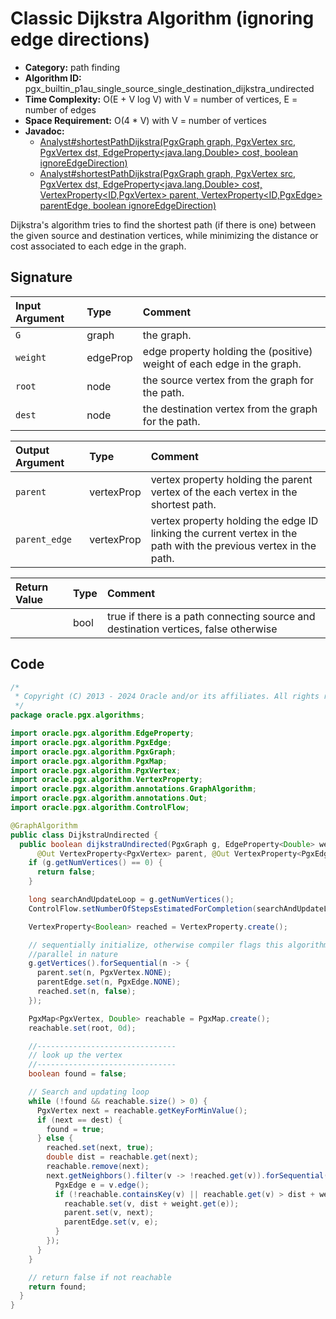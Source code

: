# Classic Dijkstra Algorithm (ignoring edge directions)

- **Category:** path finding
- **Algorithm ID:** pgx_builtin_p1au_single_source_single_destination_dijkstra_undirected
- **Time Complexity:** O(E + V log V) with V = number of vertices, E = number of edges
- **Space Requirement:** O(4 * V) with V = number of vertices
- **Javadoc:**
  - [Analyst#shortestPathDijkstra(PgxGraph graph, PgxVertex<ID> src, PgxVertex<ID> dst, EdgeProperty<java.lang.Double> cost, boolean ignoreEdgeDirection)](https://docs.oracle.com/en/database/oracle/property-graph/24.4/spgjv/oracle/pgx/api/Analyst.html#shortestPathDijkstra_oracle_pgx_api_PgxGraph_oracle_pgx_api_PgxVertex_oracle_pgx_api_PgxVertex_oracle_pgx_api_EdgeProperty_boolean_)
  - [Analyst#shortestPathDijkstra(PgxGraph graph, PgxVertex<ID> src, PgxVertex<ID> dst, EdgeProperty<java.lang.Double> cost, VertexProperty<ID,​PgxVertex<ID>> parent, VertexProperty<ID,​PgxEdge> parentEdge, boolean ignoreEdgeDirection)](https://docs.oracle.com/en/database/oracle/property-graph/24.4/spgjv/oracle/pgx/api/Analyst.html#shortestPathDijkstra_oracle_pgx_api_PgxGraph_oracle_pgx_api_PgxVertex_oracle_pgx_api_PgxVertex_oracle_pgx_api_EdgeProperty_oracle_pgx_api_VertexProperty_oracle_pgx_api_VertexProperty_boolean_)

Dijkstra's algorithm tries to find the shortest path (if there is one) between the given source and destination vertices, while minimizing the distance or cost associated to each edge in the graph.

## Signature

| Input Argument | Type | Comment |
| :--- | :--- | :--- |
| `G` | graph | the graph. |
| `weight` | edgeProp<double> | edge property holding the (positive) weight of each edge in the graph. |
| `root` | node | the source vertex from the graph for the path. |
| `dest` | node | the destination vertex from the graph for the path. |

| Output Argument | Type | Comment |
| :--- | :--- | :--- |
| `parent` | vertexProp<node> | vertex property holding the parent vertex of the each vertex in the shortest path. |
| `parent_edge` | vertexProp<edge> | vertex property holding the edge ID linking the current vertex in the path with the previous vertex in the path. |

| Return Value | Type | Comment |
| :--- | :--- | :--- |
| | bool | true if there is a path connecting source and destination vertices, false otherwise |

## Code

```java
/*
 * Copyright (C) 2013 - 2024 Oracle and/or its affiliates. All rights reserved.
 */
package oracle.pgx.algorithms;

import oracle.pgx.algorithm.EdgeProperty;
import oracle.pgx.algorithm.PgxEdge;
import oracle.pgx.algorithm.PgxGraph;
import oracle.pgx.algorithm.PgxMap;
import oracle.pgx.algorithm.PgxVertex;
import oracle.pgx.algorithm.VertexProperty;
import oracle.pgx.algorithm.annotations.GraphAlgorithm;
import oracle.pgx.algorithm.annotations.Out;
import oracle.pgx.algorithm.ControlFlow;

@GraphAlgorithm
public class DijkstraUndirected {
  public boolean dijkstraUndirected(PgxGraph g, EdgeProperty<Double> weight, PgxVertex root, PgxVertex dest,
      @Out VertexProperty<PgxVertex> parent, @Out VertexProperty<PgxEdge> parentEdge) {
    if (g.getNumVertices() == 0) {
      return false;
    }

    long searchAndUpdateLoop = g.getNumVertices();
    ControlFlow.setNumberOfStepsEstimatedForCompletion(searchAndUpdateLoop);

    VertexProperty<Boolean> reached = VertexProperty.create();

    // sequentially initialize, otherwise compiler flags this algorithm as
    //parallel in nature
    g.getVertices().forSequential(n -> {
      parent.set(n, PgxVertex.NONE);
      parentEdge.set(n, PgxEdge.NONE);
      reached.set(n, false);
    });

    PgxMap<PgxVertex, Double> reachable = PgxMap.create();
    reachable.set(root, 0d);

    //-------------------------------
    // look up the vertex
    //-------------------------------
    boolean found = false;

    // Search and updating loop
    while (!found && reachable.size() > 0) {
      PgxVertex next = reachable.getKeyForMinValue();
      if (next == dest) {
        found = true;
      } else {
        reached.set(next, true);
        double dist = reachable.get(next);
        reachable.remove(next);
        next.getNeighbors().filter(v -> !reached.get(v)).forSequential(v -> {
          PgxEdge e = v.edge();
          if (!reachable.containsKey(v) || reachable.get(v) > dist + weight.get(e)) {
            reachable.set(v, dist + weight.get(e));
            parent.set(v, next);
            parentEdge.set(v, e);
          }
        });
      }
    }

    // return false if not reachable
    return found;
  }
}
```

